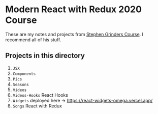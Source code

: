 # Modern React with Redux 2020 Course

These are my notes and projects from [Stephen Grinders Course](https://www.udemy.com/course/react-redux/). I recommend all of his stuff. 

## Projects in this directory

1. `JSX`
2. `Components`
3. `Pics`
4. `Seasons`
5. `Videos`
6. `Videos-Hooks` React Hooks
7. `Widgets` deployed here -> https://react-widgets-omega.vercel.app/
9. `Songs` React with Redux